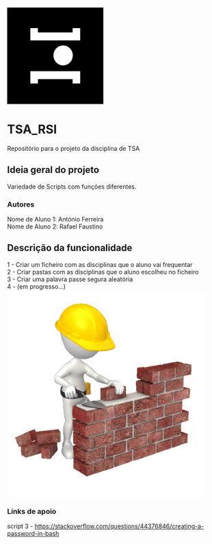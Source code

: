 ![alt text](Imagens/image.png)
# TSA_RSI
Repositório para o projeto da disciplina de TSA

## Ideia geral do projeto
Variedade de Scripts com funções diferentes.

### Autores
Nome de Aluno 1: António Ferreira <br />
Nome de Aluno 2: Rafael Faustino

## Descrição da funcionalidade
1 - Criar um ficheiro com as disciplinas que o aluno vai frequentar <br />
2 - Criar pastas com as disciplinas que o aluno escolheu no ficheiro <br />
3 - Criar uma palavra passe segura aleatória <br />
4 - (em progresso...) <br />
![alt text](Imagens/ZSj2.gif)

### Links de apoio

script 3 - https://stackoverflow.com/questions/44376846/creating-a-password-in-bash